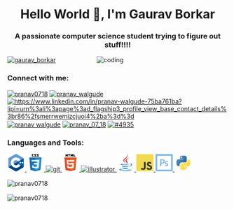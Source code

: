 <h1 align="center">Hello World 👋, I'm Gaurav Borkar</h1>
<h3 align="center">A passionate computer science student trying to figure out stuff!!!!</h3>
<img align="right" alt="coding" width ="300" src="https://qphs.fs.quoracdn.net/main-qimg-3bd139022dfbf3b91ec200318cc13148"

<p align="left"> <a href="https://twitter.com/GauravB60969431" target="blank"><img src="https://img.shields.io/twitter/follow/gaurav_borkar?logo=twitter&style=for-the-badge" alt="gaurav_borkar" /></a> </p>

<h3 align="left">Connect with me:</h3>
<p align="left">
<a href="https://dev.to/pranav0718" target="blank"><img align="center" src="https://cdn.jsdelivr.net/npm/simple-icons@3.0.1/icons/dev-dot-to.svg" alt="pranav0718" height="30" width="40" /></a>
<a href="https://twitter.com/pranav_walgude" target="blank"><img align="center" src="https://raw.githubusercontent.com/rahuldkjain/github-profile-readme-generator/master/src/images/icons/Social/twitter.svg" alt="pranav_walgude" height="30" width="40" /></a>
<a href="https://linkedin.com/in/https://www.linkedin.com/in/pranav-walgude-75ba761ba?lipi=urn%3ali%3apage%3ad_flagship3_profile_view_base_contact_details%3br86%2fsmerrwemizcjuoi4%2ba%3d%3d" target="blank"><img align="center" src="https://raw.githubusercontent.com/rahuldkjain/github-profile-readme-generator/master/src/images/icons/Social/linked-in-alt.svg" alt="https://www.linkedin.com/in/pranav-walgude-75ba761ba?lipi=urn%3ali%3apage%3ad_flagship3_profile_view_base_contact_details%3br86%2fsmerrwemizcjuoi4%2ba%3d%3d" height="30" width="40" /></a>
<a href="https://fb.com/pranav walgude" target="blank"><img align="center" src="https://raw.githubusercontent.com/rahuldkjain/github-profile-readme-generator/master/src/images/icons/Social/facebook.svg" alt="pranav walgude" height="30" width="40" /></a>
<a href="https://instagram.com/pranav_07_18" target="blank"><img align="center" src="https://raw.githubusercontent.com/rahuldkjain/github-profile-readme-generator/master/src/images/icons/Social/instagram.svg" alt="pranav_07_18" height="30" width="40" /></a>
<a href="https://discord.gg/#4935" target="blank"><img align="center" src="https://raw.githubusercontent.com/rahuldkjain/github-profile-readme-generator/master/src/images/icons/Social/discord.svg" alt="#4935" height="30" width="40" /></a>
</p>

<h3 align="left">Languages and Tools:</h3>
<p align="left"> <a href="https://www.w3schools.com/cpp/" target="_blank"> <img src="https://raw.githubusercontent.com/devicons/devicon/master/icons/cplusplus/cplusplus-original.svg" alt="cplusplus" width="40" height="40"/> </a> <a href="https://www.w3schools.com/css/" target="_blank"> <img src="https://raw.githubusercontent.com/devicons/devicon/master/icons/css3/css3-original-wordmark.svg" alt="css3" width="40" height="40"/> </a> <a href="https://git-scm.com/" target="_blank"> <img src="https://www.vectorlogo.zone/logos/git-scm/git-scm-icon.svg" alt="git" width="40" height="40"/> </a> <a href="https://www.w3.org/html/" target="_blank"> <img src="https://raw.githubusercontent.com/devicons/devicon/master/icons/html5/html5-original-wordmark.svg" alt="html5" width="40" height="40"/> </a> <a href="https://www.adobe.com/in/products/illustrator.html" target="_blank"> <img src="https://www.vectorlogo.zone/logos/adobe_illustrator/adobe_illustrator-icon.svg" alt="illustrator" width="40" height="40"/> </a> <a href="https://www.java.com" target="_blank"> <img src="https://raw.githubusercontent.com/devicons/devicon/master/icons/java/java-original.svg" alt="java" width="40" height="40"/> </a> <a href="https://developer.mozilla.org/en-US/docs/Web/JavaScript" target="_blank"> <img src="https://raw.githubusercontent.com/devicons/devicon/master/icons/javascript/javascript-original.svg" alt="javascript" width="40" height="40"/> </a> <a href="https://www.photoshop.com/en" target="_blank"> <img src="https://raw.githubusercontent.com/devicons/devicon/master/icons/photoshop/photoshop-line.svg" alt="photoshop" width="40" height="40"/> </a> <a href="https://www.python.org" target="_blank"> <img src="https://raw.githubusercontent.com/devicons/devicon/master/icons/python/python-original.svg" alt="python" width="40" height="40"/> </a> </p>

<p><img align="center" src="https://github-readme-stats.vercel.app/api/top-langs?username=pranav0718&show_icons=true&locale=en&layout=compact" alt="pranav0718" /></p>

<p><img align="center" src="https://github-readme-streak-stats.herokuapp.com/?user=pranav0718&" alt="pranav0718" /></p>

